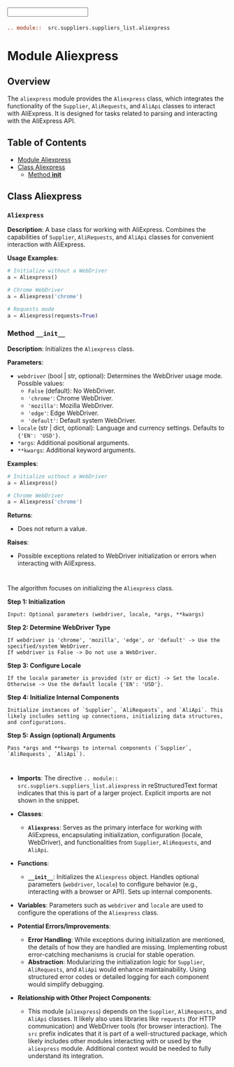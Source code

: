 # <Input Code>

```rst
.. module::  src.suppliers.suppliers_list.aliexpress
```

# Module Aliexpress

## Overview

The `aliexpress` module provides the `Aliexpress` class, which integrates the functionality of the `Supplier`, `AliRequests`, and `AliApi` classes to interact with AliExpress. It is designed for tasks related to parsing and interacting with the AliExpress API.

## Table of Contents

- [Module Aliexpress](#module-aliexpress)
- [Class Aliexpress](#class-aliexpress)
  - [Method __init__](#method-__init__)

## Class Aliexpress

### `Aliexpress`

**Description**: A base class for working with AliExpress. Combines the capabilities of `Supplier`, `AliRequests`, and `AliApi` classes for convenient interaction with AliExpress.

**Usage Examples**:

```python
# Initialize without a WebDriver
a = Aliexpress()

# Chrome WebDriver
a = Aliexpress('chrome')

# Requests mode
a = Aliexpress(requests=True)
```

### Method `__init__`

**Description**: Initializes the `Aliexpress` class.

**Parameters**:

- `webdriver` (bool | str, optional): Determines the WebDriver usage mode. Possible values:
  - `False` (default): No WebDriver.
  - `'chrome'`: Chrome WebDriver.
  - `'mozilla'`: Mozilla WebDriver.
  - `'edge'`: Edge WebDriver.
  - `'default'`: Default system WebDriver.
- `locale` (str | dict, optional): Language and currency settings. Defaults to `{'EN': 'USD'}`.
- `*args`: Additional positional arguments.
- `**kwargs`: Additional keyword arguments.

**Examples**:

```python
# Initialize without a WebDriver
a = Aliexpress()

# Chrome WebDriver
a = Aliexpress('chrome')
```

**Returns**:
- Does not return a value.

**Raises**:
- Possible exceptions related to WebDriver initialization or errors when interacting with AliExpress.

# <Algorithm>

The algorithm focuses on initializing the `Aliexpress` class.

**Step 1: Initialization**

```
Input: Optional parameters (webdriver, locale, *args, **kwargs)
```

**Step 2: Determine WebDriver Type**

```
If webdriver is 'chrome', 'mozilla', 'edge', or 'default' -> Use the specified/system WebDriver.
If webdriver is False -> Do not use a WebDriver.
```

**Step 3: Configure Locale**

```
If the locale parameter is provided (str or dict) -> Set the locale.
Otherwise -> Use the default locale {'EN': 'USD'}.
```

**Step 4: Initialize Internal Components**

```
Initialize instances of `Supplier`, `AliRequests`, and `AliApi`. This likely includes setting up connections, initializing data structures, and configurations.
```

**Step 5: Assign (optional) Arguments**

```
Pass *args and **kwargs to internal components (`Supplier`, `AliRequests`, `AliApi`).
```

# <Explanation>

* **Imports**: The directive `.. module::  src.suppliers.suppliers_list.aliexpress` in reStructuredText format indicates that this is part of a larger project. Explicit imports are not shown in the snippet.

* **Classes**:
  - **`Aliexpress`**: Serves as the primary interface for working with AliExpress, encapsulating initialization, configuration (locale, WebDriver), and functionalities from `Supplier`, `AliRequests`, and `AliApi`.

* **Functions**:
  - **`__init__`**: Initializes the `Aliexpress` object. Handles optional parameters (`webdriver`, `locale`) to configure behavior (e.g., interacting with a browser or API). Sets up internal components.

* **Variables**: Parameters such as `webdriver` and `locale` are used to configure the operations of the `Aliexpress` class.

* **Potential Errors/Improvements**:
  - **Error Handling**: While exceptions during initialization are mentioned, the details of how they are handled are missing. Implementing robust error-catching mechanisms is crucial for stable operation.
  - **Abstraction**: Modularizing the initialization logic for `Supplier`, `AliRequests`, and `AliApi` would enhance maintainability. Using structured error codes or detailed logging for each component would simplify debugging.

* **Relationship with Other Project Components**:
  - This module (`aliexpress`) depends on the `Supplier`, `AliRequests`, and `AliApi` classes. It likely also uses libraries like `requests` (for HTTP communication) and WebDriver tools (for browser interaction). The `src` prefix indicates that it is part of a well-structured package, which likely includes other modules interacting with or used by the `aliexpress` module. Additional context would be needed to fully understand its integration.